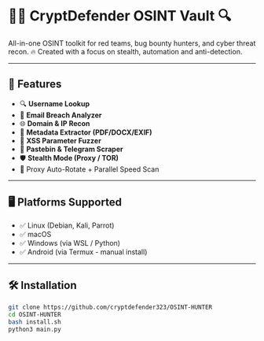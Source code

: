 # 🕵️‍♂️ CryptDefender OSINT Vault 🔍

All-in-one OSINT toolkit for red teams, bug bounty hunters, and cyber threat recon.
🔥 Created with a focus on stealth, automation and anti-detection.

---

## 🚀 Features

- 🔍 **Username Lookup**
- 📧 **Email Breach Analyzer**
- 🌐 **Domain & IP Recon**
- 📁 **Metadata Extractor (PDF/DOCX/EXIF)**
- 💉 **XSS Parameter Fuzzer**
- 🔑 **Pastebin & Telegram Scraper**
- 🛡️ **Stealth Mode (Proxy / TOR)**
- 💨 Proxy Auto-Rotate + Parallel Speed Scan

---

## 🖥️ Platforms Supported

- ✅ Linux (Debian, Kali, Parrot)
- ✅ macOS
- ✅ Windows (via WSL / Python)
- ✅ Android (via Termux - manual install)

---

## 🛠 Installation

```bash
git clone https://github.com/cryptdefender323/OSINT-HUNTER
cd OSINT-HUNTER
bash install.sh
python3 main.py
